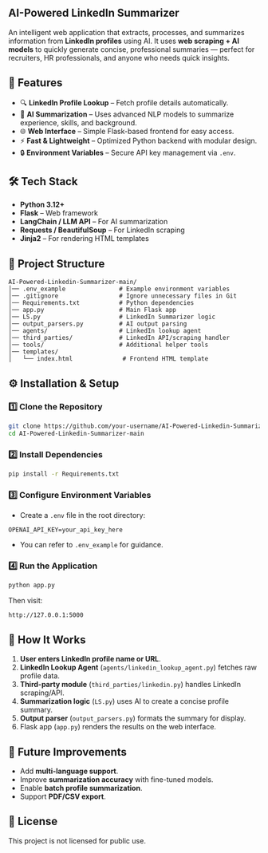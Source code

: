 ## AI-Powered LinkedIn Summarizer

An intelligent web application that extracts, processes, and summarizes information from **LinkedIn profiles** using AI.
It uses **web scraping + AI models** to quickly generate concise, professional summaries — perfect for recruiters, HR professionals, and anyone who needs quick insights.


## 📌 Features

* 🔍 **LinkedIn Profile Lookup** – Fetch profile details automatically.
* 🧠 **AI Summarization** – Uses advanced NLP models to summarize experience, skills, and background.
* 🌐 **Web Interface** – Simple Flask-based frontend for easy access.
* ⚡ **Fast & Lightweight** – Optimized Python backend with modular design.
* 🔒 **Environment Variables** – Secure API key management via `.env`.


## 🛠️ Tech Stack

* **Python 3.12+**
* **Flask** – Web framework
* **LangChain / LLM API** – For AI summarization
* **Requests / BeautifulSoup** – For LinkedIn scraping
* **Jinja2** – For rendering HTML templates


## 📂 Project Structure

```
AI-Powered-Linkedin-Summarizer-main/
│── .env_example               # Example environment variables
│── .gitignore                 # Ignore unnecessary files in Git
│── Requirements.txt           # Python dependencies
│── app.py                     # Main Flask app
│── LS.py                      # LinkedIn Summarizer logic
│── output_parsers.py          # AI output parsing
│── agents/                    # LinkedIn lookup agent
│── third_parties/             # LinkedIn API/scraping handler
│── tools/                     # Additional helper tools
│── templates/
│   └── index.html              # Frontend HTML template
```


## ⚙️ Installation & Setup

### 1️⃣ Clone the Repository

```bash
git clone https://github.com/your-username/AI-Powered-Linkedin-Summarizer.git
cd AI-Powered-Linkedin-Summarizer-main
```

### 2️⃣ Install Dependencies

```bash
pip install -r Requirements.txt
```

### 3️⃣ Configure Environment Variables

* Create a `.env` file in the root directory:

```env
OPENAI_API_KEY=your_api_key_here
```

* You can refer to `.env_example` for guidance.

### 4️⃣ Run the Application

```bash
python app.py
```

Then visit:

```
http://127.0.0.1:5000
```


## 🧩 How It Works

1. **User enters LinkedIn profile name or URL**.
2. **LinkedIn Lookup Agent** (`agents/linkedin_lookup_agent.py`) fetches raw profile data.
3. **Third-party module** (`third_parties/linkedin.py`) handles LinkedIn scraping/API.
4. **Summarization logic** (`LS.py`) uses AI to create a concise profile summary.
5. **Output parser** (`output_parsers.py`) formats the summary for display.
6. Flask app (`app.py`) renders the results on the web interface.


## 🔮 Future Improvements

* Add **multi-language support**.
* Improve **summarization accuracy** with fine-tuned models.
* Enable **batch profile summarization**.
* Support **PDF/CSV export**.


## 📜 License

This project is not licensed for public use. 
